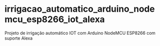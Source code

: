# irrigacao_automatico_arduino_nodemcu_esp8266_iot_alexa
Projeto de irrigação automático IOT com Arduino NodeMCU ESP8266 com suporte Alexa
